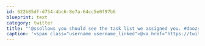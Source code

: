 ```yaml
---
id: 622b85df-d754-4bc6-8e7a-64cc5e0f97b6
blueprint: text
category: twitter
title: "'@ssollows you should see the task list we assigned you. #doozy #noSleepTilBrooklyn"
caption: '<span class="username username_linked">@<a href="https://twitter.com/ssollows" title="Scott Sollows">ssollows</a></span> you should see the task list we assigned you. <span class="hashtag hashtag_local">#<a href="http://tweettemp.darylchymko.ca/?tag=doozy">doozy</a> <span class="hashtag hashtag_local">#<a href="http://tweettemp.darylchymko.ca/?tag=nosleeptilbrooklyn">noSleepTilBrooklyn</a>'
---
```

